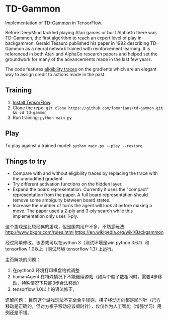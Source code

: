 # TD-Gammon

Implementation of [TD-Gammon](http://www.bkgm.com/articles/tesauro/tdl.html) in TensorFlow.

Before DeepMind tackled playing Atari games or built AlphaGo there was TD-Gammon, the first algorithm to reach an expert level of play in backgammon. Gerald Tesauro published his paper in 1992 describing TD-Gammon as a neural network trained with reinforcement learning. It is referenced in both Atari and AlphaGo research papers and helped set the groundwork for many of the advancements made in the last few years.

The code features [eligibility traces](https://webdocs.cs.ualberta.ca/~sutton/book/ebook/node87.html#fig:GDTDl) on the gradients which are an elegant way to assign credit to actions made in the past.

## Training

1. [Install TensorFlow](https://www.tensorflow.org/versions/r0.7/get_started/os_setup.html#pip-installation).
2. Clone the repo: `git clone https://github.com/fomorians/td-gammon.git && cd td-gammon`
3. Run training: `python main.py`

## Play

To play against a trained model: `python main.py --play --restore`

## Things to try

- Compare with and without eligibility traces by replacing the trace with the unmodified gradient.
- Try different activation functions on the hidden layer.
- Expand the board representation. Currently it uses the "compact" representation from the paper. A full board representation should remove some ambiguity between board states.
- Increase the number of turns the agent will look at before making a move. The paper used a 2-ply and 3-ply search while this implementation only uses 1-ply.

这个游戏是比较经典的游戏，但是国内用户不多，不熟悉玩法.
http://www.bkgm.com/rules.html
https://en.wikipedia.org/wiki/Backgammon

经过简单修改，该游戏可以在python 3（测试环境是win python 3.6.1）和tensorflow 1.0以上（测试环境 tensorflow 1.3) 上运行。

主页解决的问题：
1. 在python3 环境打印棋盘格式调整
2. humanAgent 在特殊情况下不能继续游戏（如两个骰子数相同时，需要4步移动，特殊情况下只能3步合法移动）
3. tensorflow 1.0以上的语法修正。

遗留问题：
    目前这个游戏玩法不完全合乎规则，棋子移动方向都是顺时针（己方移动是正确的，但对方棋子移动应该顺时针），仅仅作为人工智能（增强学习）用例还是不错。
